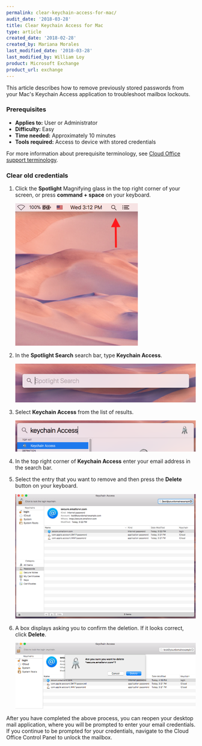 ```yaml
---
permalink: clear-keychain-access-for-mac/
audit_date: '2018-03-28'
title: Clear Keychain Access for Mac
type: article
created_date: '2018-02-28'
created_by: Mariana Morales
last_modified_date: '2018-03-28'
last_modified_by: William Loy
product: Microsoft Exchange
product_url: exchange
---
```


This article describes how to remove previously stored passwords from your Mac's Keychain Access application to troubleshoot mailbox lockouts.


### Prerequisites

- **Applies to:** User or Administrator
- **Difficulty:** Easy
- **Time needed:** Approximately 10 minutes
- **Tools required:** Access to device with stored credentials

For more information about prerequisite terminology, see [Cloud Office support terminology](/support/how-to/cloud-office-support-terminology).

### Clear old credentials

1. Click the **Spotlight** Magnifying glass in the top right corner of your screen, or press **command + space** on your keyboard.

   ![](mag_glass.png)

2. In the **Spotlight Search** search bar, type **Keychain Access**.

   ![](spotlight_search.png)

3. Select **Keychain Access** from the list of results.

   ![](keychain_access_result.png)

4. In the top right corner of **Keychain Access** enter your email address in the search bar.
5. Select the entry that you want to remove and then press the **Delete** button on your keyboard.

   ![](search_email.png)

6. A box displays asking you to confirm the deletion. If it looks correct, click **Delete**.

   ![](delete_keychain.png)


After you have completed the above process, you can reopen your desktop mail application, where you will be prompted to enter your email credentials. If you continue to be prompted for your credentials, navigate to the Cloud Office Control Panel to unlock the mailbox.
